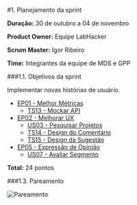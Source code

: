 #1. Planejamento da sprint

**Duração:** 30 de outubro a 04 de novembro

**Product Owner:** Equipe LabHacker

**Scrum Master:** Igor Ribeiro

**Time:** Integrantes da equipe de MDS e GPP

###1.1. Objetivos da sprint

<p align="justify">Implementar novas histórias de usuário.</p>

* [EP01 - Melhor Métricas](https://github.com/fga-gpp-mds/2016.2-WikiLegis/issues/12)
   * [TS13 - Mockar API](https://github.com/fga-gpp-mds/2016.2-WikiLegis/issues/55)
* [EP02 - Melhorar UX](https://github.com/fga-gpp-mds/2016.2-WikiLegis/issues/15)
   * [US03 - Pesquisar Projetos](https://github.com/fga-gpp-mds/2016.2-WikiLegis/issues/43)
   * [TS14 - Design do Comentário](https://github.com/fga-gpp-mds/2016.2-WikiLegis/issues/56)
   * [TS15 - Design da Sugestão](https://github.com/fga-gpp-mds/2016.2-WikiLegis/issues/57)
* [EP05 - Expressão de Opinião](https://github.com/fga-gpp-mds/2016.2-WikiLegis/issues/35)
   * [US07 - Avaliar Segmento](https://github.com/fga-gpp-mds/2016.2-WikiLegis/issues/30)

**Total:** 24 pontos

###1.3. Pareamento

![Pareamento](https://raw.githubusercontent.com/wiki/fga-gpp-mds/2016.2-Time01-WikiLegis/imagens/pair4.jpg)